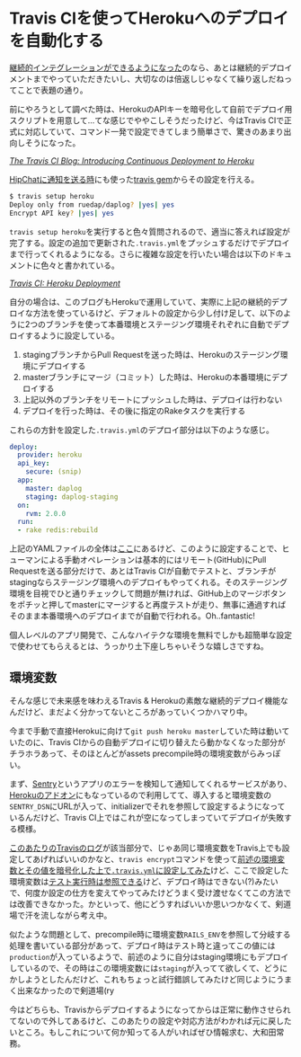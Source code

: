 # <span>Travis CIを使って</span><span>Herokuへのデプロイを自動化する</span>

[継続的インテグレーションができるようになった](/2013/09/02/travis-ci-coveralls-code-climate-github-badge)のなら、あとは継続的デプロイメントまでやっていただきたいし、大切なのは倍返しじゃなくて繰り返しだねってことで表題の通り。

<!-- READMORE -->

前にやろうとして調べた時は、HerokuのAPIキーを暗号化して自前でデプロイ用スクリプトを用意して…てな感じでややこしそうだったけど、今はTravis CIで正式に対応していて、コマンド一発で設定できてしまう簡単さで、驚きのあまり出向しそうになった。

<cite>[The Travis CI Blog: Introducing Continuous Deployment to Heroku](http://about.travis-ci.org/blog/2013-07-09-introducing-continuous-deployment-to-heroku/)</cite>

[HipChatに通知を送る時](/2013/09/12/travis-ci-hipchat-notifications)にも使った[travis gem](https://rubygems.org/gems/travis)からその設定を行える。

~~~ sh
$ travis setup heroku
Deploy only from ruedap/daplog? |yes| yes
Encrypt API key? |yes| yes
~~~

`travis setup heroku`を実行すると色々質問されるので、適当に答えれば設定が完了する。設定の追加で更新された`.travis.yml`をプッシュするだけでデプロイまで行ってくれるようになる。さらに複雑な設定を行いたい場合は以下のドキュメントに色々と書かれている。

<cite>[Travis CI: Heroku Deployment](http://about.travis-ci.org/docs/user/deployment/heroku/)</cite>

自分の場合は、このブログもHerokuで運用していて、実際に上記の継続的デプロイな方法を使っているけど、デフォルトの設定から少し付け足して、以下のように2つのブランチを使って本番環境とステージング環境それぞれに自動でデプロイするように設定している。

1. stagingブランチからPull Requestを送った時は、Herokuのステージング環境にデプロイする
2. masterブランチにマージ（コミット）した時は、Herokuの本番環境にデプロイする
3. 上記以外のブランチをリモートにプッシュした時は、デプロイは行わない
4. デプロイを行った時は、その後に指定のRakeタスクを実行する

これらの方針を設定した`.travis.yml`のデプロイ部分は以下のような感じ。

~~~ yml
deploy:
  provider: heroku
  api_key:
    secure: (snip)
  app:
    master: daplog
    staging: daplog-staging
  on:
    rvm: 2.0.0
  run:
  - rake redis:rebuild
~~~

上記のYAMLファイルの全体は[ここ](https://github.com/ruedap/daplog/blob/f6e123747957c9bec2e11e4d051654e03c3401e2/.travis.yml)にあるけど、このように設定することで、ヒューマンによる手動オペレーションは基本的にはリモート(GitHub)にPull Requestを送る部分だけで、あとはTravis CIが自動でテストと、ブランチがstagingならステージング環境へのデプロイもやってくれる。そのステージング環境を目視でひと通りチェックして問題が無ければ、GitHub上のマージボタンをポチッと押してmasterにマージすると再度テストが走り、無事に通過すればそのまま本番環境へのデプロイまでが自動で行われる。Oh..fantastic!

個人レベルのアプリ開発で、こんなハイテクな環境を無料でしかも超簡単な設定で使わせてもらえるとは、うっかり土下座しちゃいそうな嬉しさですね。


## 環境変数

そんな感じで未来感を味わえるTravis & Herokuの素敵な継続的デプロイ機能なんだけど、まだよく分かってないところがあっていくつかハマり中。

今まで手動で直接Herokuに向けて`git push heroku master`していた時は動いていたのに、Travis CIからの自動デプロイに切り替えたら動かなくなった部分がチラホラあって、そのほとんどがassets precompile時の環境変数がらみっぽい。

まず、[Sentry](https://getsentry.com/)というアプリのエラーを検知して通知してくれるサービスがあり、[Herokuのアドオン](https://addons.heroku.com/sentry)にもなっているので利用してて、導入すると環境変数の`SENTRY_DSN`にURLが入って、initializerでそれを参照して設定するようになっているんだけど、Travis CI上ではこれが空になってしまっていてデプロイが失敗する模様。

[このあたりのTravisのログ](https://travis-ci.org/ruedap/daplog/builds/11662127#L391)が該当部分で、じゃあ同じ環境変数をTravis上でも設定してあげればいいのかなと、`travis encrypt`コマンドを使って[前述の環境変数とその値を暗号化した上で`.travis.yml`に設定してみた](https://github.com/ruedap/daplog/blob/7b6ae0eed577739cb9785cb664947d4f461aca3f/.travis.yml#L23-L25)けど、ここで設定した環境変数は[テスト実行時は参照できる](https://travis-ci.org/ruedap/daplog/builds/11662127#L3)けど、デプロイ時はできない(?)みたいで、何度か設定の仕方を変えてやってみたけどうまく受け渡せなくてこの方法では改善できなかった。かといって、他にどうすればいいか思いつかなくて、剣道場で汗を流しながら考え中。

似たような問題として、precompile時に環境変数`RAILS_ENV`を参照して分岐する処理を書いている部分があって、デプロイ時はテスト時と違ってこの値には`production`が入っているようで、前述のように自分はstaging環境にもデプロイしているので、その時はこの環境変数には`staging`が入ってて欲しくて、どうにかしようとしたんだけど、これもちょっと試行錯誤してみたけど同じようにうまく出来なかったので剣道場(ry

今はどちらも、Travisからデプロイするようになってからは正常に動作させられてないので外してあるけど、このあたりの設定や対応方法がわかれば元に戻したいところ。もしこれについて何か知ってる人がいればぜひ情報求む、大和田常務。
